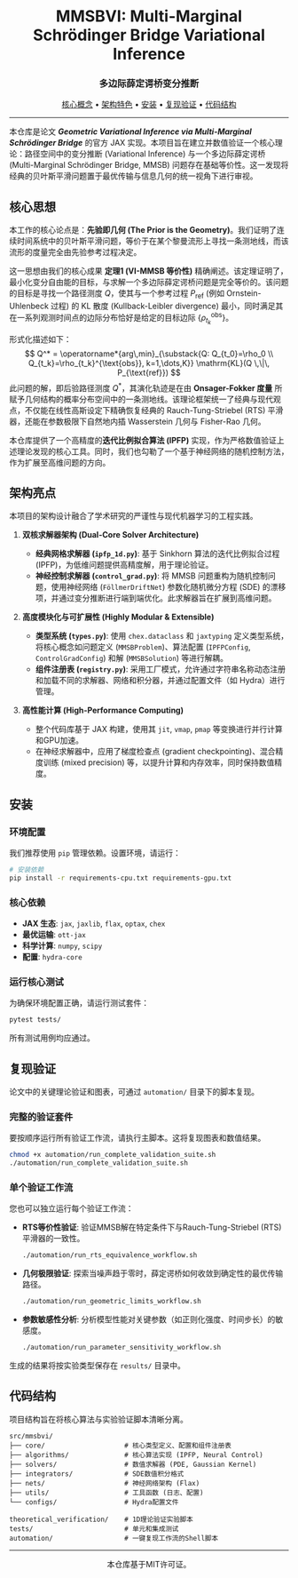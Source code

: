 <div align="center">
<h1>MMSBVI: Multi-Marginal Schrödinger Bridge Variational Inference</h1>
<h3>多边际薛定谔桥变分推断</h3>
</div>

<p align="center">
  <a href="#核心概念">核心概念</a> •
  <a href="#架构特色">架构特色</a> •
  <a href="#安装">安装</a> •
  <a href="#复现验证">复现验证</a> •
  <a href="#代码结构">代码结构</a>
</p>

---

本仓库是论文 ***Geometric Variational Inference via Multi-Marginal Schrödinger Bridge*** 的官方 JAX 实现。本项目旨在建立并数值验证一个核心理论：路径空间中的变分推断 (Variational Inference) 与一个多边际薛定谔桥 (Multi-Marginal Schrödinger Bridge, MMSB) 问题存在基础等价性。这一发现将经典的贝叶斯平滑问题置于最优传输与信息几何的统一视角下进行审视。

## 核心思想

本工作的核心论点是：**先验即几何 (The Prior is the Geometry)**。我们证明了连续时间系统中的贝叶斯平滑问题，等价于在某个黎曼流形上寻找一条测地线，而该流形的度量完全由先验参考过程决定。

这一思想由我们的核心成果 **定理1 (VI-MMSB 等价性)** 精确阐述。该定理证明了，最小化变分自由能的目标，与求解一个多边际薛定谔桥问题是完全等价的。该问题的目标是寻找一个路径测度 $Q$，使其与一个参考过程 $P_{\text{ref}}$ (例如 Ornstein-Uhlenbeck 过程) 的 KL 散度 (Kullback-Leibler divergence) 最小，同时满足其在一系列观测时间点的边际分布恰好是给定的目标边际 $\{\rho_{t_k}^{\text{obs}}\}$。

形式化描述如下：
$$
Q^* = \operatorname*{arg\,min}_{\substack{Q: Q_{t_0}=\rho_0 \\ Q_{t_k}=\rho_{t_k}^{\text{obs}}, k=1,\dots,K}} \mathrm{KL}(Q \,\|\, P_{\text{ref}})
$$
此问题的解，即后验路径测度 $Q^*$，其演化轨迹是在由 **Onsager-Fokker 度量** 所赋予几何结构的概率分布空间中的一条测地线。该理论框架统一了经典与现代观点，不仅能在线性高斯设定下精确恢复经典的 Rauch-Tung-Striebel (RTS) 平滑器，还能在参数极限下自然地内插 Wasserstein 几何与 Fisher-Rao 几何。

本仓库提供了一个高精度的**迭代比例拟合算法 (IPFP)** 实现，作为严格数值验证上述理论发现的核心工具。同时，我们也勾勒了一个基于神经网络的随机控制方法，作为扩展至高维问题的方向。

## 架构亮点

本项目的架构设计融合了学术研究的严谨性与现代机器学习的工程实践。

1.  **双核求解器架构 (Dual-Core Solver Architecture)**
    *   **经典网格求解器 (`ipfp_1d.py`)**: 基于 Sinkhorn 算法的迭代比例拟合过程 (IPFP)，为低维问题提供高精度解，用于理论验证。
    *   **神经控制求解器 (`control_grad.py`)**: 将 MMSB 问题重构为随机控制问题，使用神经网络 (`FöllmerDriftNet`) 参数化随机微分方程 (SDE) 的漂移项，并通过变分推断进行端到端优化。此求解器旨在扩展到高维问题。

2.  **高度模块化与可扩展性 (Highly Modular & Extensible)**
    *   **类型系统 (`types.py`)**: 使用 `chex.dataclass` 和 `jaxtyping` 定义类型系统，将核心概念如问题定义 (`MMSBProblem`)、算法配置 (`IPFPConfig`, `ControlGradConfig`) 和解 (`MMSBSolution`) 等进行解耦。
    *   **组件注册表 (`registry.py`)**: 采用工厂模式，允许通过字符串名称动态注册和加载不同的求解器、网络和积分器，并通过配置文件（如 Hydra）进行管理。

3.  **高性能计算 (High-Performance Computing)**
    *   整个代码库基于 JAX 构建，使用其 `jit`, `vmap`, `pmap` 等变换进行并行计算和GPU加速。
    *   在神经求解器中，应用了梯度检查点 (gradient checkpointing)、混合精度训练 (mixed precision) 等，以提升计算和内存效率，同时保持数值精度。

## 安装

### 环境配置
我们推荐使用 `pip` 管理依赖。设置环境，请运行：
```bash
# 安装依赖
pip install -r requirements-cpu.txt requirements-gpu.txt
```

### 核心依赖
*   **JAX 生态**: `jax`, `jaxlib`, `flax`, `optax`, `chex`
*   **最优运输**: `ott-jax`
*   **科学计算**: `numpy`, `scipy`
*   **配置**: `hydra-core`

### 运行核心测试
为确保环境配置正确，请运行测试套件：
```bash
pytest tests/
```
所有测试用例均应通过。

## 复现验证

论文中的关键理论验证和图表，可通过 `automation/` 目录下的脚本复现。

### 完整的验证套件
要按顺序运行所有验证工作流，请执行主脚本。这将复现图表和数值结果。
```bash
chmod +x automation/run_complete_validation_suite.sh
./automation/run_complete_validation_suite.sh
```

### 单个验证工作流
您也可以独立运行每个验证工作流：
*   **RTS等价性验证**: 验证MMSB解在特定条件下与Rauch-Tung-Striebel (RTS)平滑器的一致性。
    ```bash
    ./automation/run_rts_equivalence_workflow.sh
    ```
*   **几何极限验证**: 探索当噪声趋于零时，薛定谔桥如何收敛到确定性的最优传输路径。
    ```bash
    ./automation/run_geometric_limits_workflow.sh
    ```
*   **参数敏感性分析**: 分析模型性能对关键参数（如正则化强度、时间步长）的敏感度。
    ```bash
    ./automation/run_parameter_sensitivity_workflow.sh
    ```
生成的结果将按实验类型保存在 `results/` 目录中。

## 代码结构

项目结构旨在将核心算法与实验验证脚本清晰分离。

```
src/mmsbvi/
├── core/                    # 核心类型定义、配置和组件注册表
├── algorithms/              # 核心算法实现 (IPFP, Neural Control)
├── solvers/                 # 数值求解器 (PDE, Gaussian Kernel)
├── integrators/             # SDE数值积分格式
├── nets/                    # 神经网络架构 (Flax)
├── utils/                   # 工具函数 (日志、配置)
└── configs/                 # Hydra配置文件

theoretical_verification/    # 1D理论验证实验脚本
tests/                       # 单元和集成测试
automation/                  # 一键复现工作流的Shell脚本
```

---

<div align="center">
本仓库基于MIT许可证。
</div>